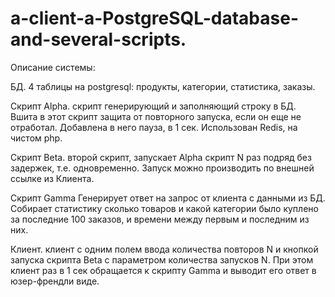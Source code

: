 # a-client-a-PostgreSQL-database-and-several-scripts.
Описание системы:

БД.
4 таблицы на postgresql: продукты, категории, статистика, заказы.

Скрипт Alpha.
скрипт генерирующий и заполняющий строку в БД. Вшита в этот скрипт защита от повторного запуска, если он еще не отработал. Добавлена в него пауза, в 1 сек. Использован Redis, на чистом php. 

Скрипт Beta.
второй скрипт, запускает Alpha скрипт N раз подряд без задержек, т.е. одновременно. Запуск можно производить по внешней ссылке из Клиента.

Скрипт Gamma
Генерирует ответ на запрос от клиента с данными из БД. Собирает статистику сколько товаров и какой категории было куплено за последние 100 заказов, и времени между первым и последним из них.

Клиент.
клиент с одним полем ввода количества повторов N и кнопкой запуска скрипта Beta с параметром количества запусков N.
При этом клиент раз в 1 сек обращается к скрипту Gamma и выводит его ответ в юзер-френдли виде.
